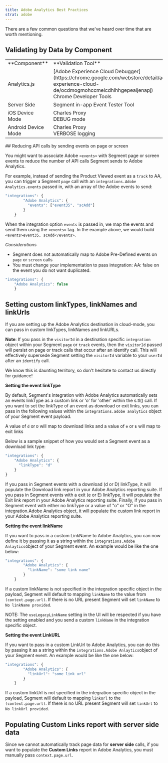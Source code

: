 ```yaml
---
title: Adobe Analytics Best Practices
strat: adobe
---
```


There are a few common questions that we've heard over time that are worth mentioning.

## Validating by Data by Component 
<table>
  <tr>
    <td>**Component**</td>
    <td>**Validation Tool**</td>
  </tr>
  <tr>
    <td>Analytics.js</td>
    <td>[Adobe Experience Cloud Debugger](https://chrome.google.com/webstore/detail/adobe-experience-cloud-de/ocdmogmohccmeicdhlhhgepeaijenapj)<br>Chrome Developer Tools</td>
  </tr>
  <tr>
    <td>Server Side</td>
    <td>Segment in-app Event Tester Tool</td>
  </tr>
  <tr>
    <td>iOS Device Mode</td>
    <td>Charles Proxy<br>DEBUG mode</td>
  </tr>
  <tr>
    <td>Android Device Mode</td>
    <td>Charles Proxy<br>VERBOSE logging</td>
  </tr>
</table>
## Reducing API calls by sending events on page or screen

You might want to associate Adobe `<events>` with Segment page or screen events to reduce the number of API calls Segment sends to Adobe Analytics.

For example, instead of sending the Product Viewed event as a `track` to AA, you can trigger a Segment `page` call with an `integrations.Adobe Analytics.events` passed in, with an array of the Adobe events to send:

```javascript
"integrations": {
        "Adobe Analytics": {
          "events": ["event35", "scAdd"]
        }
    }
```

When the integration option `events` is passed in, we map the events and send them using the `<events>` tag. In the example above, we would build `<events>event35, scAdd</events>`.

_Considerations_

- Segment does not automatically map to Adobe Pre-Defined events on `page` or `screen` calls
- You must change your implementation to pass integration: AA: false on the event you do not want duplicated.

```javascript
"integrations": {
    "Adobe Analytics": false
    }
```

## Setting custom linkTypes, linkNames and linkUrls
If you are setting up the Adobe Analytics destination in cloud-mode, you can pass in custom linkTypes, linkNames and linkURLs.

**Note**: If you pass in the `visitorId` in a destination specific `integration` object within your Segment `page` or `track` events, then the `visitorId` passed will persist on page or track calls that occur after an identify call. This will effectively supersede Segment setting the `visitorId` variable to your `userId` after an `identify` call.

We know this is daunting territory, so don't hesitate to contact us directly for guidance!

**Setting the event linkType**

By default, Segment's integration with Adobe Analytics automatically sets an events linkType as a custom link or 'o' for 'other' within the s.tl() call. If you want to set the linkType of an event as download or exit links, you can pass in the following values within the `integrations.adobe analytics` object of your Segment event payload.

A value of `d` or `D` will map to download links and a value of `e` or `E` will map to exit links

Below is a sample snippet of how you would set a Segment event as a download link type:

```javascript
"integrations": {
    "Adobe Analytics": {
      "linkType": "d"
    }
}
```

If you pass in Segment events with a download (d or D) linkType, it will populate the Download link report in your Adobe Analytics reporting suite. If you pass in Segment events with a exit (e or E) linkType, it will populate the Exit link report in your Adobe Analytics reporting suite. Finally, if you pass in Segment event with either no linkType or a value of "o" or "O" in the integration.Adobe Analytics object, it will populate the custom link report in your Adobe Analytics reporting suite.

**Setting the event linkName**

If you want to pass in a custom LinkName to Adobe Analytics, you can now define it by passing it as a string within the `integrations.Adobe Anlaytics`object of your Segment event. An example would be like the one below:

```javascript
"integrations": {
        "Adobe Analytics": {
          "linkName": "some link name"
        }
    }
```

If a custom linkName is not specified in the integration specific object in the payload, Segment will default to mapping `linkName` to the value from `(context.page.url)`. If there is no URL present Segment will set `linkName`  to `No linkName provided`.

NOTE: The `useLegacyLinkName` setting in the UI will be respected if you have the setting enabled and you send a custom `linkName` in the integration specific object.

**Setting the event LinkURL**

If you want to pass in a custom LinkUrl to Adobe Analytics, you can do this by passing it as a string within the `integrations.Adobe Anlaytics`object of your Segment event. An example would be like the one below:

```javascript
"integrations": {
        "Adobe Analytics": {
          "linkUrl": "some link url"
        }
    }
```

If a custom linkUrl is not specified in the integration specific object in the payload, Segment will default to mapping `linkUrl` to the `(context.page.url)`. If there is no URL present Segment will set `linkUrl`  to `No linkUrl provided`.

## Populating Custom Links report with server side data

Since we cannot automatically track page data for **server side** calls, if you want to populate the **Custom Links** report in Adobe Analytics, you must manually pass `context.page.url`.
